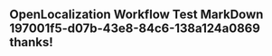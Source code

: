 <properties
ms.topic="hero-topic"
ms.test1="hero-topic"
ms.test2="test"/>

## OpenLocalization Workflow Test MarkDown 197001f5-d07b-43e8-84c6-138a124a0869 thanks!
